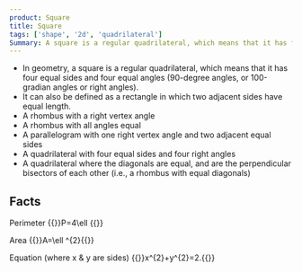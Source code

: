 ```yaml
---
product: Square
title: Square
tags: ['shape', '2d', 'quadrilateral']
Summary: A square is a regular quadrilateral, which means that it has four equal sides and four equal angles
---
```


* In geometry, a square is a regular quadrilateral, which means that it has four equal sides and four equal angles (90-degree angles, or 100-gradian angles or right angles).
* It can also be defined as a rectangle in which two adjacent sides have equal length.
* A rhombus with a right vertex angle
* A rhombus with all angles equal
* A parallelogram with one right vertex angle and two adjacent equal sides
* A quadrilateral with four equal sides and four right angles
* A quadrilateral where the diagonals are equal, and are the perpendicular bisectors of each other (i.e., a rhombus with equal diagonals)

Facts
-----

Perimeter {{<latex>}}P=4\ell {{</latex>}}

Area {{<latex>}}A=\ell ^{2}{{</latex>}}

Equation (where x & y are sides) {{<latex>}}x^{2}+y^{2}=2.{{</latex>}}
